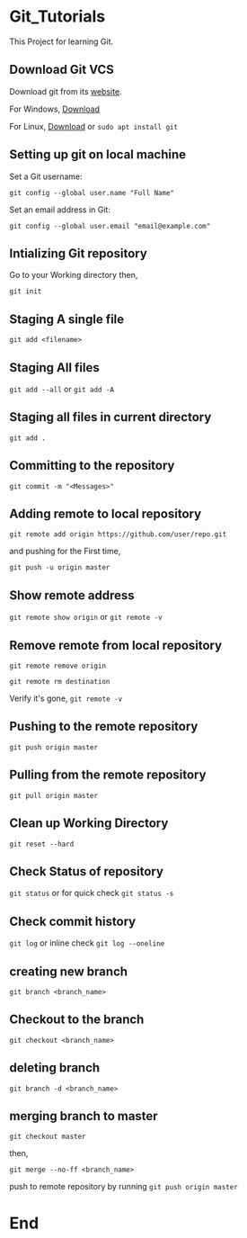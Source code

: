 # Git_Tutorials
This Project for learning Git.

## Download Git VCS
Download git from its [website](https://git-scm.com/downloads).

For Windows, [Download](https://git-scm.com/download/win)

For Linux, [Download](https://git-scm.com/download/linux)
or
`sudo apt install git`

## Setting up git on local machine

Set a Git username:

`git config --global user.name "Full Name"`

Set an email address in Git:

`git config --global user.email "email@example.com"`

## Intializing Git repository

Go to your Working directory then,

`git init`

## Staging A single file

`git add <filename>`

## Staging All files

`git add --all` or `git add -A`

## Staging all files in current directory

`git add .`

## Committing to the repository

`git commit -m "<Messages>"`

## Adding remote to local repository

`git remote add origin https://github.com/user/repo.git`

and pushing for the First time,

`git push -u origin master`

## Show remote address
`git remote show origin`
or
`git remote -v`

## Remove remote from local repository

`git remote remove origin`

`git remote rm destination`

Verify it's gone, `git remote -v`

## Pushing to the remote repository

`git push origin master`

## Pulling from the remote repository

`git pull origin master`

## Clean up Working Directory

`git reset --hard`

## Check Status of repository

`git status`
or for quick check `git status -s`

## Check commit history

`git log` or inline check `git log --oneline`

## creating new branch

`git branch <branch_name>`

## Checkout to the branch

`git checkout <branch_name>`

## deleting branch

`git branch -d <branch_name>`

## merging branch to master

`git checkout master`

then,

`git merge --no-ff <branch_name>`

push to remote repository by running `git push origin master`

# End
